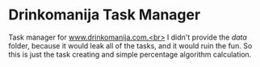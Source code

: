 # Drinkomanija Task Manager
Task manager for www.drinkomanija.com.<br>
I didn't provide the <i>data</i> folder, because it would leak all of the tasks, and it would ruin the fun. So this is just the task creating and simple percentage algorithm calculation.
